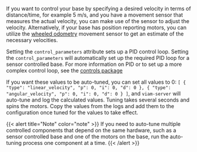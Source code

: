 If you want to control your base by specifying a desired velocity in terms of distance/time, for example 5 m/s, and you have a movement sensor that measures the actual velocity, you can make use of the sensor to adjust the velocity. Alternatively, if your base has position reporting motors, you can utilize the [wheeled odometry](../../../docs/components/movement-sensor/wheeled-odometry) movement sensor to get an estimate of the necessary velocities.

Setting the `control_parameters` attribute sets up a PID control loop. Setting the `control_parameters` will automatically set up the required PID loop for a sensor controlled base. For more information on PID or to set up a more complex control loop, see the [controls package](../../../docs/internals/controls-package)

If you want these values to be auto-tuned, you can set all values to 0: `[ { "type": "linear_velocity", "p": 0, "i": 0, "d": 0 }, { "type": "angular_velocity", "p": 0, "i": 0, "d": 0 } ]`, and `viam-server` will auto-tune and log the calculated values.
Tuning takes several seconds and spins the motors.
Copy the values from the logs and add them to the configuration once tuned for the values to take effect.

{{< alert title="Note" color="note" >}}
If you need to auto-tune multiple controlled components that depend on the same hardware, such as a sensor controlled base and one of the motors on the base, run the auto-tuning process one component at a time.
{{< /alert >}}
